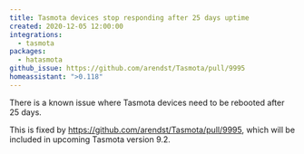 ```yaml
---
title: Tasmota devices stop responding after 25 days uptime
created: 2020-12-05 12:00:00
integrations:
  - tasmota
packages:
  - hatasmota
github_issue: https://github.com/arendst/Tasmota/pull/9995
homeassistant: ">0.118"
---
```


There is a known issue where Tasmota devices need to be rebooted after 25 days.

This is fixed by https://github.com/arendst/Tasmota/pull/9995, which will be included in upcoming Tasmota version 9.2.
